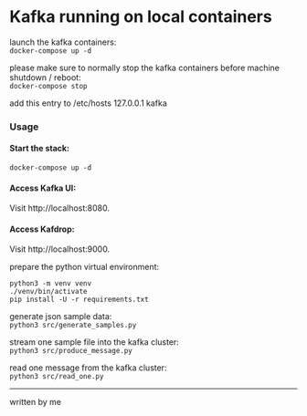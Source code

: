 # Kafka running on local containers


launch the kafka containers:  
```docker-compose up -d```  
    
please make sure to normally stop the kafka containers before machine shutdown / reboot:  
```docker-compose stop```  


add this entry to /etc/hosts
127.0.0.1 kafka

### Usage  
#### Start the stack:  
```docker-compose up -d```
#### Access Kafka UI:  
Visit http://localhost:8080.

#### Access Kafdrop:  
Visit http://localhost:9000.

prepare the python virtual environment:  
```
python3 -m venv venv
./venv/bin/activate
pip install -U -r requirements.txt
```  

generate json sample data:  
```python3 src/generate_samples.py```

stream one sample file into the kafka cluster:  
```python3 src/produce_message.py```

read one message from the kafka cluster:  
```python3 src/read_one.py```

---

written by me

